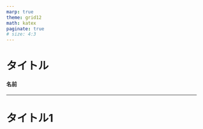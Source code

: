 ```yaml
---
marp: true
theme: grid12
math: katex
paginate: true
# size: 4:3
---
```

<!--
_class: title
_paginate: none
-->

# タイトル

#### 名前

---
# タイトル1